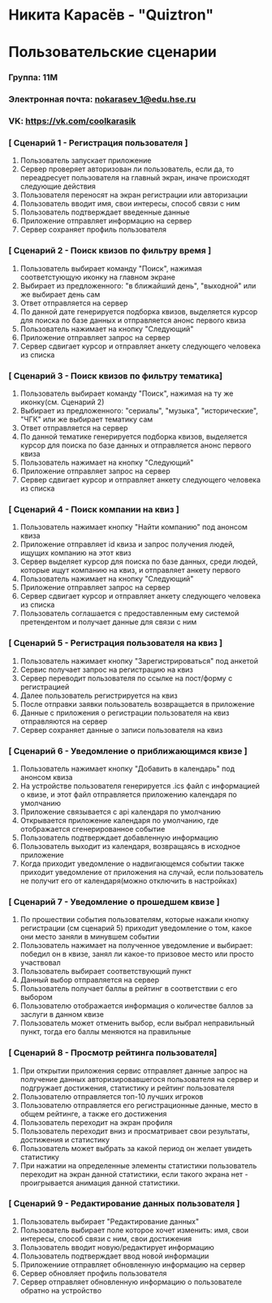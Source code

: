 # Никита Карасёв - "Quiztron"
# Пользовательские сценарии

### Группа: 11М
### Электронная почта: nokarasev_1@edu.hse.ru
### VK: https://vk.com/coolkarasik

### [ Сценарий 1 - Регистрация пользователя ]
1. Пользователь запускает приложение
2. Сервер проверяет авторизован ли пользователь, если да, то переадресует пользователя на главный экран, иначе происходят следующие действия
3. Пользователя переносят на экран регистрации или авторизации
4. Пользователь вводит имя, свои интересы, способ связи с ним
5. Пользователь подтверждает введенные данные
6. Приложение отправляет информацию на сервер
7. Сервер сохраняет профиль пользователя

### [ Сценарий 2 - Поиск квизов по фильтру время ]
1. Пользователь выбирает команду "Поиск", нажимая соответстующую иконку на главном экране
2. Выбирает из предложенного: "в ближайший день", "выходной" или же выбирает день сам
3. Ответ отправляется на сервер
4. По данной дате генерируется подборка квизов, выделяется курсор для поиска по базе данных и отправляется анонс первого квиза
5. Пользователь нажимает на кнопку "Следующий"
6. Приложение отправляет запрос на сервер
7. Сервер сдвигает курсор и отправляет анкету следующего человека из списка

### [ Сценарий 3 - Поиск квизов по фильтру тематика]
1. Пользователь выбирает команду "Поиск", нажимая на ту же иконку(см. Сценарий 2)
2. Выбирает из предложенного: "сериалы", "музыка", "исторические", "ЧГК" или же выбирает тематику сам
3. Ответ отправляется на сервер
4. По данной тематике генерируется подборка квизов, выделяется курсор для поиска по базе данных и отправляется анонс первого квиза
5. Пользователь нажимает на кнопку "Следующий"
6. Приложение отправляет запрос на сервер
7. Сервер сдвигает курсор и отправляет анкету следующего человека из списка

### [ Сценарий 4 - Поиск компании на квиз ]
1. Пользователь нажимает кнопку "Найти компанию" под анонсом квиза
2. Приложение отправляет id квиза и запрос получения людей, ищущих компанию на этот квиз
3. Сервер выделяет курсор для поиска по базе данных, среди людей, которые ищут компанию на квиз, и отправляет анкету первого
4. Пользователь нажимает на кнопку "Следующий"
5. Приложение отправляет запрос на сервер
6. Сервер сдвигает курсор и отправляет анкету следующего человека из списка
7. Пользователь соглашается с предоставленным ему системой претендентом и получает данные для связи с ним

### [ Сценарий 5 - Регистрация пользователя на квиз ]
1. Пользователь нажимает кнопку "Зарегистрироваться" под анкетой
2. Сервис получает запрос на регистрацию на квиз
3. Сервер переводит пользователя по ссылке на пост/форму с регистрацией
4. Далее пользователь регистрируется на квиз
5. После отправки заявки пользователь возвращается в приложение
6. Данные с приложения о регистрации пользователя на квиз отправляются на сервер
7. Сервер сохраняет данные о записи пользователя на квиз

### [ Сценарий 6 - Уведомление о приближающимся квизе ]
1. Пользователь нажимает кнопку "Добавить в календарь" под анонсом квиза
2. На устройстве пользователя генерируется .ics файл с информацией о квизе, и этот файл отправляется приложению календаря по умолчанию
3. Приложение связывается с api календаря по умолчанию
4. Открывается приложение календаря по умолчанию, где отображается сгенерированное событие
5. Пользователь подтверждает добавленную информацию
6. Пользователь выходит из календаря, возвращаясь в исходное приложение
7. Когда приходит уведомление о надвигающемся событии также приходит уведомление от приложения на случай, если пользователь не получит его от календаря(можно отключить в настройках)

### [ Сценарий 7 - Уведомление о прошедшем квизе ]
1. По прошествии события пользователям, которые нажали кнопку регистрации (см сценарий 5) приходит уведомление о том, какое они место заняли в минувшем событии
2. Пользователь нажимает на полученное уведомление и выбирает: победил он в квизе, занял ли какое-то призовое место или просто участвовал
3. Пользователь выбирает соответствующий пункт
4. Данный выбор отправляется на сервер
5. Пользователь получает баллы в рейтинг в соответствии с его выбором
6. Пользователю отображается информация о количестве баллов за заслуги в данном квизе
7. Пользователь может отменить выбор, если выбрал неправильный пункт, тогда его баллы меняются на правильные

### [ Сценарий 8 - Просмотр рейтинга пользователя]
1. При открытии приложения сервис отправляет данные запрос на получение данных авторизировавшегося пользователя на сервер и подгружает достижения, статистику и рейтинг пользователя  
2.  Пользователю отправляется топ-10 лучших игроков 
3. Пользователю отправляется его регистрационные данные, место в общем рейтинге, а также его достижения
4. Пользователь переходит на экран профиля
5. Пользователь переходит вниз и просматривает свои результаты, достижения и статистику
6. Пользователь может выбрать за какой период он желает увидеть статистику
7. При нажатии на определенные элементы статистики пользователь переходит на экран данной статистики, если такого экрана нет - проигрывается анимация данной статистики.

### [ Сценарий 9 - Редактирование данных пользователя ]
1. Пользователь выбирает "Редактирование данных" 
2. Пользователь выбирает поле которое хочет изменить: имя, свои интересы, способ связи с ним, свои достижения
3. Пользователь вводит новую/редактирует информацию
4. Пользователь подтверждает ввод новой информации
5. Приложениие отправляет обновленную информацию на сервер
6. Сервер обновляет профиль пользователя
7. Сервер отправляет обновленную информацию о пользователе обратно на устройство
